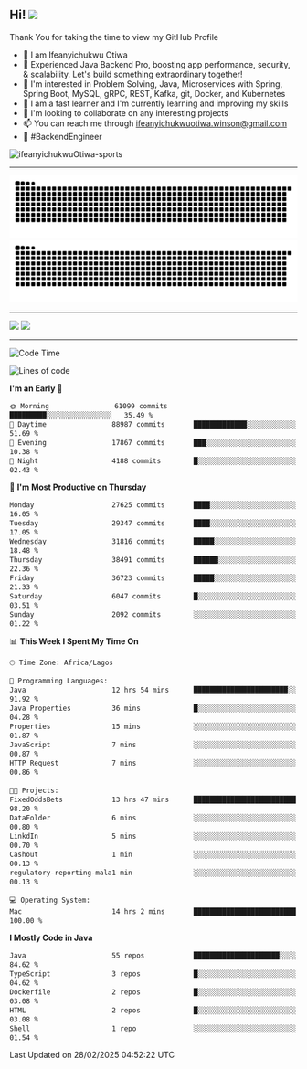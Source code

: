 <!-- BLOG-POST-LIST:START --><!-- BLOG-POST-LIST:END -->

## Hi! <img src="https://media.giphy.com/media/hvRJCLFzcasrR4ia7z/giphy.gif" width="4%"> 

Thank You for taking the time to view my GitHub Profile

- 👋 I am Ifeanyichukwu Otiwa
- 🚀 Experienced Java Backend Pro, boosting app performance, security, & scalability. Let's build something extraordinary together!
- 👀 I'm interested in Problem Solving, Java, Microservices with Spring, Spring Boot, MySQL, gRPC, REST, Kafka, git, Docker, and Kubernetes
- 🌱 I am a fast learner and I'm currently learning and improving my skills
- 💞️ I'm looking to collaborate on any interesting projects
- 📫 You can reach me through ifeanyichukwuotiwa.winson@gmail.com
- 🚀 #BackendEngineer

<p align="left" marginTop="10px"> <img src="https://komarev.com/ghpvc/?username=ifeanyichukwuOtiwa-sports&label=Profile%20views&color=0e75b6&style=for-the-badge" alt="ifeanyichukwuOtiwa-sports" /> </p>

***

<!--🐍📈SNAKEGRAPH / 🌐WEBSITE: https://github.com/Platane/snk -->
![github contribution grid snake animation](https://raw.githubusercontent.com/ifeanyichukwuOtiwa-sports/ifeanyichukwuOtiwa-sports/output/github-contribution-grid-snake-dark.svg#gh-dark-mode-only)![github contribution grid snake animation](https://raw.githubusercontent.com/ifeanyichukwuOtiwa-sports/ifeanyichukwuOtiwa-sports/output/github-contribution-grid-snake.svg#gh-light-mode-only)

***

<p float="left">
  <img float="left" src="https://github-readme-stats.vercel.app/api?username=ifeanyichukwuOtiwa-sports&count_private=true&include_all_commits=true&theme=react&show_icons=true" />
  <img float="right" src="https://github-readme-stats.vercel.app/api/top-langs/?username=ifeanyichukwuOtiwa-sports&layout=compact&show_icons=true&theme=react" /> 
</p>

***



<!--START_SECTION:waka-->
![Code Time](http://img.shields.io/badge/Code%20Time-3%2C499%20hrs%2039%20mins-blue)

![Lines of code](https://img.shields.io/badge/From%20Hello%20World%20I%27ve%20Written-43.5%20million%20lines%20of%20code-blue)

**I'm an Early 🐤** 

```text
🌞 Morning                61099 commits       █████████░░░░░░░░░░░░░░░░   35.49 % 
🌆 Daytime                88987 commits       █████████████░░░░░░░░░░░░   51.69 % 
🌃 Evening                17867 commits       ███░░░░░░░░░░░░░░░░░░░░░░   10.38 % 
🌙 Night                  4188 commits        █░░░░░░░░░░░░░░░░░░░░░░░░   02.43 % 
```
📅 **I'm Most Productive on Thursday** 

```text
Monday                   27625 commits       ████░░░░░░░░░░░░░░░░░░░░░   16.05 % 
Tuesday                  29347 commits       ████░░░░░░░░░░░░░░░░░░░░░   17.05 % 
Wednesday                31816 commits       █████░░░░░░░░░░░░░░░░░░░░   18.48 % 
Thursday                 38491 commits       ██████░░░░░░░░░░░░░░░░░░░   22.36 % 
Friday                   36723 commits       █████░░░░░░░░░░░░░░░░░░░░   21.33 % 
Saturday                 6047 commits        █░░░░░░░░░░░░░░░░░░░░░░░░   03.51 % 
Sunday                   2092 commits        ░░░░░░░░░░░░░░░░░░░░░░░░░   01.22 % 
```


📊 **This Week I Spent My Time On** 

```text
🕑︎ Time Zone: Africa/Lagos

💬 Programming Languages: 
Java                     12 hrs 54 mins      ███████████████████████░░   91.92 % 
Java Properties          36 mins             █░░░░░░░░░░░░░░░░░░░░░░░░   04.28 % 
Properties               15 mins             ░░░░░░░░░░░░░░░░░░░░░░░░░   01.87 % 
JavaScript               7 mins              ░░░░░░░░░░░░░░░░░░░░░░░░░   00.87 % 
HTTP Request             7 mins              ░░░░░░░░░░░░░░░░░░░░░░░░░   00.86 % 

🐱‍💻 Projects: 
FixedOddsBets            13 hrs 47 mins      █████████████████████████   98.20 % 
DataFolder               6 mins              ░░░░░░░░░░░░░░░░░░░░░░░░░   00.80 % 
LinkdIn                  5 mins              ░░░░░░░░░░░░░░░░░░░░░░░░░   00.70 % 
Cashout                  1 min               ░░░░░░░░░░░░░░░░░░░░░░░░░   00.13 % 
regulatory-reporting-mala1 min               ░░░░░░░░░░░░░░░░░░░░░░░░░   00.13 % 

💻 Operating System: 
Mac                      14 hrs 2 mins       █████████████████████████   100.00 % 
```

**I Mostly Code in Java** 

```text
Java                     55 repos            █████████████████████░░░░   84.62 % 
TypeScript               3 repos             █░░░░░░░░░░░░░░░░░░░░░░░░   04.62 % 
Dockerfile               2 repos             █░░░░░░░░░░░░░░░░░░░░░░░░   03.08 % 
HTML                     2 repos             █░░░░░░░░░░░░░░░░░░░░░░░░   03.08 % 
Shell                    1 repo              ░░░░░░░░░░░░░░░░░░░░░░░░░   01.54 % 
```




 Last Updated on 28/02/2025 04:52:22 UTC
<!--END_SECTION:waka-->

<!--
<p align="center">
![trophy](https://github-profile-trophy.vercel.app/?username=ifeanyichukwuOtiwa-sports&theme=onedark) (https://github.com/ryo-ma/github-profile-trophy)
</p>
-->

<!---
ifeanyi-otiwa/ifeanyi-otiwa is a ✨ special ✨ repository because its `README.md` (this file) appears on your GitHub profile.
You can click the Preview link to take a look at your changes.
--->
